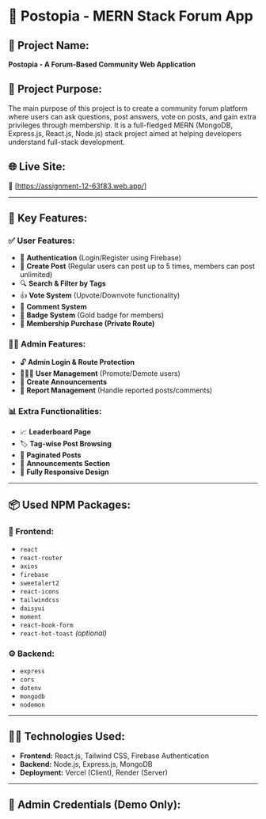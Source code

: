# 🧠 Postopia - MERN Stack Forum App

## 📌 Project Name:
**Postopia - A Forum-Based Community Web Application**

## 🎯 Project Purpose:
The main purpose of this project is to create a community forum platform where users can ask questions, post answers, vote on posts, and gain extra privileges through membership. It is a full-fledged MERN (MongoDB, Express.js, React.js, Node.js) stack project aimed at helping developers understand full-stack development.

## 🌐 Live Site:
🔗 [https://assignment-12-63f83.web.app/]

---

## 🚀 Key Features:

### ✅ User Features:
- 🔐 **Authentication** (Login/Register using Firebase)
- 📝 **Create Post** (Regular users can post up to 5 times, members can post unlimited)
- 🔍 **Search & Filter by Tags**
- 👍 **Vote System** (Upvote/Downvote functionality)
- 💬 **Comment System**
- 🏅 **Badge System** (Gold badge for members)
- 🛒 **Membership Purchase (Private Route)**

### 🧑‍💼 Admin Features:
- 🔓 **Admin Login & Route Protection**
- 🧑‍🤝‍🧑 **User Management** (Promote/Demote users)
- 📣 **Create Announcements**
- 🚫 **Report Management** (Handle reported posts/comments)

### 📊 Extra Functionalities:
- 📈 **Leaderboard Page**
- 🏷️ **Tag-wise Post Browsing**
- 🔄 **Paginated Posts**
- 📢 **Announcements Section**
- 🎨 **Fully Responsive Design**

---

## 📦 Used NPM Packages:

### 🔧 Frontend:
- `react`
- `react-router`
- `axios`
- `firebase`
- `sweetalert2`
- `react-icons`
- `tailwindcss`
- `daisyui`
- `moment`
- `react-hook-form`
- `react-hot-toast` *(optional)*

### ⚙️ Backend:
- `express`
- `cors`
- `dotenv`
- `mongodb`
- `nodemon`

---

## 🧑‍💻 Technologies Used:
- **Frontend:** React.js, Tailwind CSS, Firebase Authentication  
- **Backend:** Node.js, Express.js, MongoDB  
- **Deployment:** Vercel (Client), Render (Server)

---

## 🔐 Admin Credentials (Demo Only):

